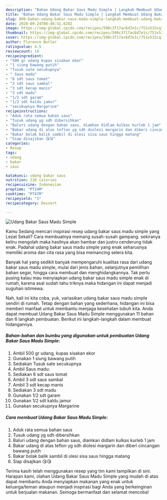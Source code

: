```yaml
---
description: "Bahan Udang Bakar Saus Madu Simple | Langkah Membuat Udang Bakar Saus Madu Simple Yang Sempurna"
title: "Bahan Udang Bakar Saus Madu Simple | Langkah Membuat Udang Bakar Saus Madu Simple Yang Sempurna"
slug: 899-bahan-udang-bakar-saus-madu-simple-langkah-membuat-udang-bakar-saus-madu-simple-yang-sempurna
date: 2020-09-24T08:48:51.628Z
image: https://img-global.cpcdn.com/recipes/590c3f17ac6d7e1c/751x532cq70/udang-bakar-saus-madu-simple-foto-resep-utama.jpg
thumbnail: https://img-global.cpcdn.com/recipes/590c3f17ac6d7e1c/751x532cq70/udang-bakar-saus-madu-simple-foto-resep-utama.jpg
cover: https://img-global.cpcdn.com/recipes/590c3f17ac6d7e1c/751x532cq70/udang-bakar-saus-madu-simple-foto-resep-utama.jpg
author: Florence Butler
ratingvalue: 4.5
reviewcount: 14
recipeingredient:
- "500 gr udang kupas sisakan ekor"
- "1 siung bawang putih"
- "Tusuk sate secukupnya"
- " Saus madu"
- "6 sdt saus tomat"
- "3 sdt saus sambal"
- "3 sdt kecap manis"
- "3 sdt madu"
- "1/2 sdt garam"
- "1/2 sdt kaldu jamur"
- "secukupnya Margarine"
recipeinstructions:
- "Aduk rata semua bahan saus"
- "Tusuk udang yg sdh dibersihkan"
- "Baluri udang dengan bahan saus, diamkan didlam kulkas kurleb 1 jam"
- "Bakar udang di atas teflon yg sdh diolesi margarin dan diberi cincangan bawang putih"
- "Bakar bolak balik sambil di olesi sisa saus hingga matang"
- "Siap disajikan 😘😘"
categories:
- Resep
tags:
- udang
- bakar
- saus

katakunci: udang bakar saus 
nutrition: 210 calories
recipecuisine: Indonesian
preptime: "PT24M"
cooktime: "PT47M"
recipeyield: "3"
recipecategory: Dessert

---
```



![Udang Bakar Saus Madu Simple](https://img-global.cpcdn.com/recipes/590c3f17ac6d7e1c/751x532cq70/udang-bakar-saus-madu-simple-foto-resep-utama.jpg)

Kamu Sedang mencari inspirasi resep udang bakar saus madu simple yang Lezat Sekali? Cara membuatnya memang susah-susah gampang. sekiranya keliru mengolah maka hasilnya akan hambar dan justru cenderung tidak enak. Padahal udang bakar saus madu simple yang enak seharusnya memiliki aroma dan cita rasa yang bisa memancing selera kita.

Banyak hal yang sedikit banyak mempengaruhi kualitas rasa dari udang bakar saus madu simple, mulai dari jenis bahan, selanjutnya pemilihan bahan segar, hingga cara membuat dan menghidangkannya. Tak perlu pusing kalau mau menyiapkan udang bakar saus madu simple enak di rumah, karena asal sudah tahu triknya maka hidangan ini dapat menjadi suguhan istimewa.




Nah, kali ini kita coba, yuk, variasikan udang bakar saus madu simple sendiri di rumah. Tetap dengan bahan yang sederhana, hidangan ini bisa memberi manfaat untuk membantu menjaga kesehatan tubuh kita. Anda dapat membuat Udang Bakar Saus Madu Simple menggunakan 11 bahan dan 6 langkah pembuatan. Berikut ini langkah-langkah dalam membuat hidangannya.

<!--inarticleads1-->

##### Bahan-bahan dan bumbu yang digunakan untuk pembuatan Udang Bakar Saus Madu Simple:

1. Ambil 500 gr udang, kupas sisakan ekor
1. Gunakan 1 siung bawang putih
1. Sediakan Tusuk sate secukupnya
1. Ambil  Saus madu:
1. Sediakan 6 sdt saus tomat
1. Ambil 3 sdt saus sambal
1. Ambil 3 sdt kecap manis
1. Sediakan 3 sdt madu
1. Gunakan 1/2 sdt garam
1. Gunakan 1/2 sdt kaldu jamur
1. Gunakan secukupnya Margarine




<!--inarticleads2-->

##### Cara membuat Udang Bakar Saus Madu Simple:

1. Aduk rata semua bahan saus
1. Tusuk udang yg sdh dibersihkan
1. Baluri udang dengan bahan saus, diamkan didlam kulkas kurleb 1 jam
1. Bakar udang di atas teflon yg sdh diolesi margarin dan diberi cincangan bawang putih
1. Bakar bolak balik sambil di olesi sisa saus hingga matang
1. Siap disajikan 😘😘




Terima kasih telah menggunakan resep yang tim kami tampilkan di sini. Harapan kami, olahan Udang Bakar Saus Madu Simple yang mudah di atas dapat membantu Anda menyiapkan makanan yang enak untuk keluarga/teman ataupun menjadi inspirasi bagi Anda yang berkeinginan untuk berjualan makanan. Semoga bermanfaat dan selamat mencoba!
